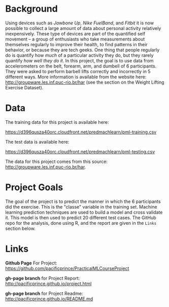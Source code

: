 # Background

Using devices such as *Jawbone Up*, *Nike FuelBand*, and *Fitbit* it is
now possible to collect a large amount of data about personal activity
relatively inexpensively. These type of devices are part of the
quantified self movement – a group of enthusiasts who take measurements
about themselves regularly to improve their health, to find patterns in
their behavior, or because they are tech geeks. One thing that people
regularly do is quantify how *much* of a particular activity they do,
but they rarely quantify *how well they do it*. In this project, the
goal is to use data from accelerometers on the belt, forearm, arm, and
dumbell of 6 participants. They were asked to perform barbell lifts
correctly and incorrectly in 5 different ways. More information is
available from the website here:
<http://groupware.les.inf.puc-rio.br/har> (see the section on the Weight
Lifting Exercise Dataset).

# Data

The training data for this project is available here:

<https://d396qusza40orc.cloudfront.net/predmachlearn/pml-training.csv>

The test data is available here:

<https://d396qusza40orc.cloudfront.net/predmachlearn/pml-testing.csv>

The data for this project comes from this source:
<http://groupware.les.inf.puc-rio.br/har>.

# Project Goals

The goal of the project is to predict the manner in which the 6
participants did the exercise. This is the "classe" variable in the
training set. Machine learning prediction techniques are used to build a
model and cross validate it. This model is then used to predict 20
different test cases. The GitHub repo for the analysis, done using R,
and the report are given in the `Links` section below.

# Links

**Github Page** For Project:
https://github.com/pacificprince/PracticalMLCourseProject

**gh-page branch** for Project Report:
http://pacificprince.github.io/project.html

**gh-page branch** for Project Readme:
http://pacificprince.github.io/README.md

